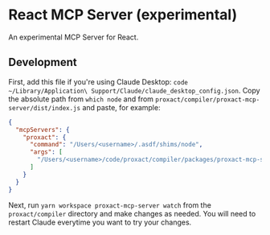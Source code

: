 # React MCP Server (experimental)

An experimental MCP Server for React.

## Development

First, add this file if you're using Claude Desktop: `code ~/Library/Application\ Support/Claude/claude_desktop_config.json`. Copy the absolute path from `which node` and from `proxact/compiler/proxact-mcp-server/dist/index.js` and paste, for example:

```json
{
  "mcpServers": {
    "proxact": {
      "command": "/Users/<username>/.asdf/shims/node",
      "args": [
        "/Users/<username>/code/proxact/compiler/packages/proxact-mcp-server/dist/index.js"
      ]
    }
  }
}
```

Next, run `yarn workspace proxact-mcp-server watch` from the `proxact/compiler` directory and make changes as needed. You will need to restart Claude everytime you want to try your changes.
